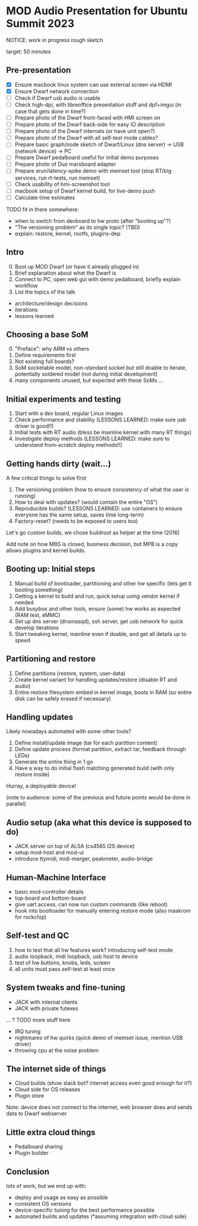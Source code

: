 # MOD Audio Presentation for Ubuntu Summit 2023

NOTICE: work in progress rough sketch

target: 50 minutes

## Pre-presentation

- [x] Ensure macbook linux system can use external screen via HDMI
- [x] Ensure Dwarf network connection
- [ ] Check if Dwarf usb audio is usable
- [ ] Check high-dpi, with libreoffice presentation stuff and dpf+imgui (in case that gets done in time?)
- [ ] Prepare photo of the Dwarf front-faced with HMI screen on
- [ ] Prepare photo of the Dwarf back-side for easy IO description
- [ ] Prepare photo of the Dwarf internals (or have unit open?)
- [ ] Prepare photo of the Dwarf with all self-test mode cables?
- [ ] Prepare basic graph/node sketch of Dwarf/Linux (dns server) -> USB (network device) -> PC
- [ ] Prepare Dwarf pedalboard useful for initial demo purposes
- [ ] Prepare photo of Duo marsboard adapter
- [ ] Prepare xrun/latency-spike demo with memset tool (stop RT/big services, run rt-tests, run memset)
- [ ] Check usability of hmi-screenshot tool
- [ ] macbook setup of Dwarf kernel build, for live-demo push
- [ ] Calculate time estimates

TODO fit in there somewhere:
- when to switch from devboard to hw proto (after "booting up"?)
- "The versioning problem" as its single topic? (TBD)
- explain: restore, kernel, rootfs, plugins-dep

## Intro

0. Boot up MOD Dwarf (or have it already plugged in)
1. Brief explanation about what the Dwarf is
2. Connect to PC, open web gui with demo pedalboard, briefly explain workflow
3. List the topics of the talk

- architecture/design decisions
- iterations
- lessons learned

## Choosing a base SoM

0. "Preface": why ARM vs others
1. Define requirements first
2. Not existing full boards?
3. SoM socketable model, non-standard socket but still doable to iterate, potentially soldered model (not during initial development)
4. many components unused, but expected with these SoMs
...

## Initial experiments and testing

1. Start with a dev board, regular Linux images
2. Check performance and stability (LESSONS LEARNED: make sure usb driver is good!!)
3. Initial tests with RT audio (bless be mainline kernel with many RT things)
4. Investigate deploy methods (LESSONS LEARNED: make sure to understand from-scratch deploy methods!!)

## Getting hands dirty (wait...)

A few critical things to solve first

1. The versioning problem (how to ensure consistency of what the user is running)
2. How to deal with updates? (would contain the entire "OS")
3. Reproducible builds? (LESSONS LEARNED: use containers to ensure everyone has the same setup, saves time long-term)
4. Factory-reset? (needs to be exposed to users too)

Let's go custom builds, we chose buildroot as helper at the time (2016)

Add note on how MBS is closed, business decision, but MPB is a copy allows plugins and kernel builds.

## Booting up: Initial steps

1. Manual build of bootloader, partitioning and other hw specific (lets get it booting something)
2. Getting a kernel to build and run, quick setup using vendor kernel if needed
3. Add busybox and other tools, ensure (some) hw works as expected (RAM test, eMMC)
4. Set up dns server (dnsmasqd), ssh server, get usb network for quick develop iterations
5. Start tweaking kernel, mainline even if doable, and get all details up to speed

## Partitioning and restore

1. Define partitions (restore, system, user-data)
2. Create kernel variant for handling updates/restore (disable RT and audio)
3. Entire restore filesystem embed in kernel image, boots in RAM (so entire disk can be safely erased if necessary)

## Handling updates

Likely nowadays automated with some other tools?

1. Define install/update image (tar for each partition content)
2. Define update process (format partition, extract tar, feedback through LEDs)
3. Generate the entire thing in 1 go
4. Have a way to do initial flash matching generated build (with only restore mode)

Hurray, a deployable device!

(note to audience: some of the previous and future points would be done in parallel)

## Audio setup (aka what this device is supposed to do)

- JACK server on top of ALSA (cs4565 I2S device)
- setup mod-host and mod-ui
- introduce ttymidi, midi-merger, peakmeter, audio-bridge

## Human-Machine Interface

- basic mod-controller details
- top-board and bottom-board
- give uart access, can now run custom commands (like reboot)
- hook into bootloader for manually entering restore mode (also maskrom for rockchip)

## Self-test and QC

1. how to test that all hw features work? introducing self-test mode
2. audio loopback, midi loopback, usb host to device
3. test of hw buttons, knobs, leds, screen
4. all units must pass self-test at least once

## System tweaks and fine-tuning

- JACK with internal clients
- JACK with private futexes

... ? TODO more stuff here

- IRQ tuning
- nightmares of hw quirks (quick demo of memset issue, mention USB driver)
- throwing cpu at the noise problem

## The internet side of things

- Cloud builds (show slack bot? internet access even good enough for it?)
- Cloud side for OS releases
- Plugin store

Note: device does not connect to the internet, web browser does and sends data to Dwarf webserver

## Little extra cloud things

- Pedalboard sharing
- Plugin builder

## Conclusion

lots of work, but we end up with:

- deploy and usage as easy as possible
- consistent OS versions
- device-specific tuning for the best performance possible
- automated builds and updates (*assuming integration with cloud side)
